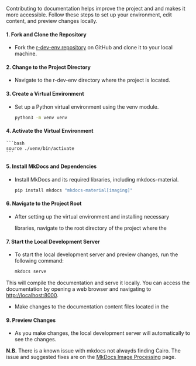 Contributing to documentation helps improve the project and
and makes it more accessible. Follow these steps to set
up your environment, edit content, and preview changes
locally.

#### 1. Fork and Clone the Repository

- Fork the [r-dev-env repository](https://github.com/r-devel/r-dev-env)
  on GitHub and clone it to your local machine.


#### 2. Change to the Project Directory
- Navigate to the r-dev-env directory where the project is located.


#### 3. Create a Virtual Environment
- Set up a Python virtual environment using the venv module.
    ```bash
    python3 -m venv venv
    ```
#### 4. Activate the Virtual Environment
    ```bash
    source ./venv/bin/activate
    ```

#### 5. Install MkDocs and Dependencies
- Install MkDocs and its required libraries, including mkdocs-material.

    ```bash
    pip install mkdocs "mkdocs-material[imaging]"
    ```

#### 6. Navigate to the Project Root

- After setting up the virtual environment and installing necessary

    libraries, navigate to the root directory of the project where the

#### 7. Start the Local Development Server

- To start the local development server and preview changes, run the
  following command:

    ```bash
    mkdocs serve
    ```

This will compile the documentation and serve it locally. You can access the
documentation by opening a web browser and navigating to
<http://localhost:8000>.

- Make changes to the documentation content files located in the

#### 9. Preview Changes

- As you make changes, the local development server will automatically
  to see the changes.

**N.B.** There is a known issue with mkdocs not alwayds finding Cairo. The issue
and suggested fixes are on the [MkDocs Image
Processing](https://squidfunk.github.io/mkdocs-material/plugins/requirements/image-processing/)
page.
